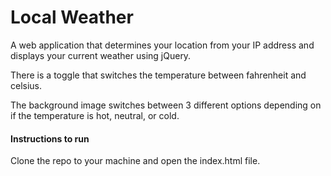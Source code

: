 # Local Weather
A web application that determines your location from your IP address and displays your current weather using jQuery.

There is a toggle that switches the temperature between fahrenheit and celsius.

The background image switches between 3 different options depending on if the temperature is hot, neutral, or cold.

#### Instructions to run

Clone the repo to your machine and open the index.html file.
